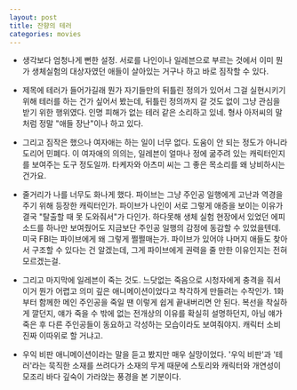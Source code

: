 ```yaml
---
layout: post
title: 잔향의 테러
categories: movies
---
```


- 생각보다 엄청나게 뻔한 설정. 서로를 나인이나 일레븐으로 부르는 것에서 이미 뭔가 생체실험의 대상자였던 애들이 살아있는 거구나 하고 바로 짐작할 수 있다.

- 제목에 테러가 들어가길래 뭔가 자기들만의 뒤틀린 정의가 있어서 그걸 실현시키기 위해 테러를 하는 건가 싶어서 봤는데, 뒤틀린 정의까지 갈 것도 없이 그냥 관심을 받기 위한 행위였다. 인명 피해가 없는 테러 같은 소리하고 있네. 형사 아저씨의 말처럼 정말 "애들 장난"이나 하고 있다.

- 그리고 짐작은 했으나 여자애는 하는 일이 너무 없다. 도움이 안 되는 정도가 아니라 도리어 민폐다. 이 여자애의 의의는, 일레븐이 얼마나 정에 굶주려 있는 캐릭터인지를 보여주는 도구 정도일까. 타케자와 아츠미 씨는 그 좋은 목소리를 왜 낭비하시는 건가요.

- 줄거리가 나를 너무도 화나게 했다. 파이브는 그냥 주인공 일행에게 고난과 역경을 주기 위해 등장한 캐릭터인가. 파이브가 나인이 서로 그렇게 애증을 보이는 이유가 결국 "탈출할 때 못 도와줘서"가 다인가. 하다못해 생체 실험 현장에서 있었던 에피소드를 하나만 보여줬어도 지금보단 주인공 일행의 감정에 동감할 수 있었을텐데. 미국 FBI는 파이브에게 왜 그렇게 쩔쩔매는가. 파이브가 있어야 나머지 애들도 찾아서 구조할 수 있다는 건 알겠는데, 그게 파이브에게 권력을 줄 만한 이유인지는 전혀 모르겠는걸.

- 그리고 마지막에 일레븐이 죽는 것도. 느닷없는 죽음으로 시청자에게 충격을 줘서 이거 뭔가 어렵고 의미 깊은 애니메이션이었다고 착각하게 만들려는 수작인가. 1화부터 함께한 메인 주인공을 죽일 땐 이렇게 쉽게 끝내버리면 안 된다. 복선을 착실하게 깔던지, 얘가 죽을 수 밖에 없는 전개상의 이유를 확실히 설명하던지, 아님 얘가 죽은 후 다른 주인공들이 동요하고 각성하는 모습이라도 보여줘야지. 캐릭터 소비 진짜 이따위로 할 거냐고.

- 우익 비판 애니메이션이라는 말을 듣고 봤지만 매우 실망이었다. '우익 비판'과 '테러'라는 묵직한 소재를 쓰려다가 소재의 무게 때문에 스토리와 캐릭터와 개연성이 모조리 바다 깊숙이 가라앉는 풍경을 본 기분이다.